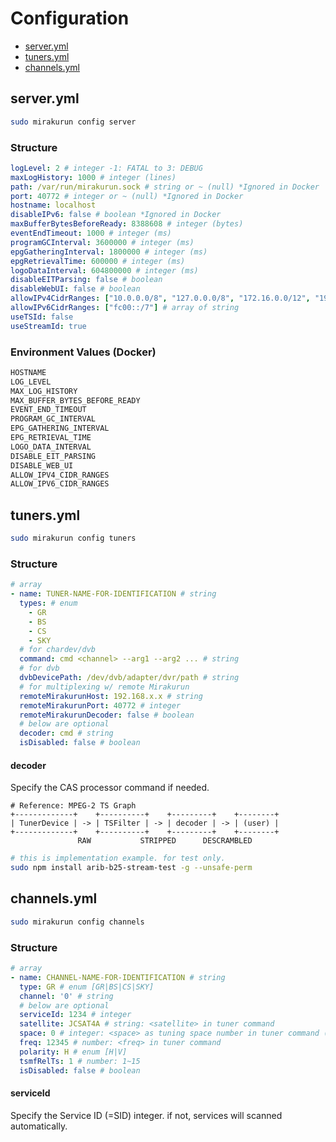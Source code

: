 # Configuration

* [server.yml](#serveryml)
* [tuners.yml](#tunersyml)
* [channels.yml](#channelsyml)

## server.yml

```sh
sudo mirakurun config server
```

### Structure

```yaml
logLevel: 2 # integer -1: FATAL to 3: DEBUG
maxLogHistory: 1000 # integer (lines)
path: /var/run/mirakurun.sock # string or ~ (null) *Ignored in Docker
port: 40772 # integer or ~ (null) *Ignored in Docker
hostname: localhost
disableIPv6: false # boolean *Ignored in Docker
maxBufferBytesBeforeReady: 8388608 # integer (bytes)
eventEndTimeout: 1000 # integer (ms)
programGCInterval: 3600000 # integer (ms)
epgGatheringInterval: 1800000 # integer (ms)
epgRetrievalTime: 600000 # integer (ms)
logoDataInterval: 604800000 # integer (ms)
disableEITParsing: false # boolean
disableWebUI: false # boolean
allowIPv4CidrRanges: ["10.0.0.0/8", "127.0.0.0/8", "172.16.0.0/12", "192.168.0.0/16"] # array of string
allowIPv6CidrRanges: ["fc00::/7"] # array of string
useTSId: false
useStreamId: true
```

### Environment Values (Docker)

```sh
HOSTNAME
LOG_LEVEL
MAX_LOG_HISTORY
MAX_BUFFER_BYTES_BEFORE_READY
EVENT_END_TIMEOUT
PROGRAM_GC_INTERVAL
EPG_GATHERING_INTERVAL
EPG_RETRIEVAL_TIME
LOGO_DATA_INTERVAL
DISABLE_EIT_PARSING
DISABLE_WEB_UI
ALLOW_IPV4_CIDR_RANGES
ALLOW_IPV6_CIDR_RANGES
```

## tuners.yml

```sh
sudo mirakurun config tuners
```

### Structure

```yaml
# array
- name: TUNER-NAME-FOR-IDENTIFICATION # string
  types: # enum
    - GR
    - BS
    - CS
    - SKY
  # for chardev/dvb
  command: cmd <channel> --arg1 --arg2 ... # string
  # for dvb
  dvbDevicePath: /dev/dvb/adapter/dvr/path # string
  # for multiplexing w/ remote Mirakurun
  remoteMirakurunHost: 192.168.x.x # string
  remoteMirakurunPort: 40772 # integer
  remoteMirakurunDecoder: false # boolean
  # below are optional
  decoder: cmd # string
  isDisabled: false # boolean
```

#### decoder

Specify the CAS processor command if needed.

```
# Reference: MPEG-2 TS Graph
+-------------+    +----------+    +---------+    +--------+
| TunerDevice | -> | TSFilter | -> | decoder | -> | (user) |
+-------------+    +----------+    +---------+    +--------+
               RAW           STRIPPED      DESCRAMBLED
```

```sh
# this is implementation example. for test only.
sudo npm install arib-b25-stream-test -g --unsafe-perm
```

## channels.yml

```sh
sudo mirakurun config channels
```

### Structure

```yaml
# array
- name: CHANNEL-NAME-FOR-IDENTIFICATION # string
  type: GR # enum [GR|BS|CS|SKY]
  channel: '0' # string
  # below are optional
  serviceId: 1234 # integer
  satellite: JCSAT4A # string: <satellite> in tuner command
  space: 0 # integer: <space> as tuning space number in tuner command (default: 0)
  freq: 12345 # number: <freq> in tuner command
  polarity: H # enum [H|V]
  tsmfRelTs: 1 # number: 1~15
  isDisabled: false # boolean
```

#### serviceId

Specify the Service ID (=SID) integer.
if not, services will scanned automatically.
